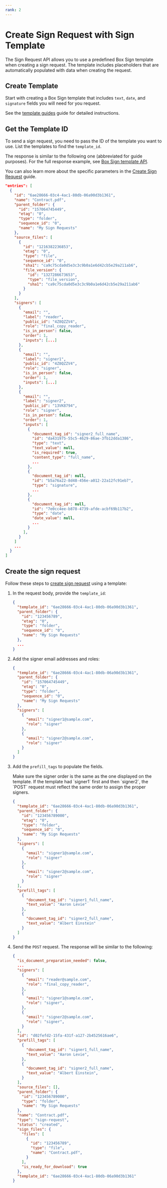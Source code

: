 ```yaml
---
rank: 2
---
```


# Create Sign Request with Sign Template

The Sign Request API allows you to use a predefined Box Sign
template when creating a sign request.
The template includes placeholders
that are automatically populated with data
when creating the request.

## Create Template

Start with creating a Box Sign template
that includes `text`, `date`,
and `signature` fields you will need for
you request.

See the [template guides][docuprep] guide
for detailed instructions.

## Get the Template ID

To send a sign request, you need to pass the ID
of the template you want to use.
List the templates to find the `template_id`.

<Samples id='get_templates' />

The response is similar to the following one
(abbreviated for guide purposes).
For the full response example, see
[Box Sign template API][template].

You can also learn more about the specific
parameters in the [Create Sign Request][signrequest] guide.

```json
"entries": [
  {
    "id": "6ae28666-03c4-4ac1-80db-06a90d3b1361",
    "name": "Contract.pdf",
    "parent_folder": {
      "id": "157064745449",
      "etag": "0",
      "type": "folder",
      "sequence_id": "0",
      "name": "My Sign Requests"
    },
    "source_files": [
      {
        "id": "1216382236853",
        "etag": "0",
        "type": "file",
        "sequence_id": "0",
        "sha1": "ca9c75cda0d5e3c3c9b0a1e6d42cb5e29a211ab6",
        "file_version": {
          "id": "1327286673653",
          "type": "file_version",
          "sha1": "ca9c75cda0d5e3c3c9b0a1e6d42cb5e29a211ab6"
        }
      }
    ],
    "signers": [
      {
        "email": "",
        "label": "reader",
        "public_id": "4Z8QZZV4",
        "role": "final_copy_reader",
        "is_in_person": false,
        "order": 1,
        "inputs": [...]
      },
      {
        "email": "",
        "label": "signer1",
        "public_id": "4Z8QZZV4",
        "role": "signer",
        "is_in_person": false,
        "order": 1,
        "inputs": [...]
      },
      {
        "email": "",
        "label": "signer2",
        "public_id": "13VK8794",
        "role": "signer",
        "is_in_person": false,
        "order": 1,
        "inputs": [
          {
            "document_tag_id": "signer2_full_name",
            "id": "da431975-55c5-4629-86ae-3fb12dda1386",
            "type": "text",
            "text_value": null,
            "is_required": true,
            "content_type": "full_name",
            ...
          },
          {
            "document_tag_id": null,
            "id": "b5a76a22-8d48-456e-a012-22a12fc91eb7",
            "type": "signature",
            ...
          },
          {
            "document_tag_id": null,
            "id": "7e0cc4ee-b878-4739-afde-acbf69b117b2",
            "type": "date",
            "date_value": null,
            ...
          }
        ],
      }
    ]
    ...
  }
]
```

## Create the sign request

Follow these steps to [create sign request][signrequest] using a template:

1. In the request body, provide the `template_id`:

    ```json
    {
      "template_id": "6ae28666-03c4-4ac1-80db-06a90d3b1361",
      "parent_folder": {
        "id": "123456789",
        "etag": "0",
        "type": "folder",
        "sequence_id": "0",
        "name": "My Sign Requests"
      },
      ...
    }
    ```

2. Add the signer email addresses and roles:

    ```json
    {
      "template_id": "6ae28666-03c4-4ac1-80db-06a90d3b1361",
      "parent_folder": {
        "id": "157064745449",
        "etag": "0",
        "type": "folder",
        "sequence_id": "0",
        "name": "My Sign Requests"
      },
      "signers": [
        {
          "email": "signer1@sample.com",
          "role": "signer"
        },
        {
          "email": "signer2@sample.com",
          "role": "signer"
        }
      ]
    }
    ```

3. Add the `prefill_tags` to populate the fields.

    <Message>
      Make sure the signer order is the same as the one
      displayed on the template. If the template had `signer1`
      first and then `signer2`, the `POST` request must reflect
      the same order to assign the proper signers.
    </Message>

    ```json
    {
      "template_id": "6ae28666-03c4-4ac1-80db-06a90d3b1361",
      "parent_folder": {
        "id": "123456789000",
        "etag": "0",
        "type": "folder",
        "sequence_id": "0",
        "name": "My Sign Requests"
      },
      "signers": [
        {
          "email": "signer1@sample.com",
          "role": "signer"
        },
        {
          "email": "signer2@sample.com",
          "role": "signer"
        }
      ],
      "prefill_tags": [
        {
          "document_tag_id": "signer1_full_name",
          "text_value": "Aaron Levie"
        },
        {
          "document_tag_id": "signer2_full_name",
          "text_value": "Albert Einstein"
        }
      ]
    }
    ```

4. Send the `POST` request. The response will be similar to the following:

    ```json
    {
      "is_document_preparation_needed": false,
      ...
      "signers": [
        {
          "email": "reader@sample.com",
          "role": "final_copy_reader",
        },
        {
          "email": "signer1@sample.com",
          "role": "signer",
        },
        {
          "email": "signer2@sample.com",
          "role": "signer",
        }
      ],
      "id": "d02fefd2-15fa-431f-a127-2b4525616ae6",
      "prefill_tags": [
        {
          "document_tag_id": "signer1_full_name",
          "text_value": "Aaron Levie",
        },
        {
          "document_tag_id": "signer2_full_name",
          "text_value": "Albert Einstein",
        }
      ],
      "source_files": [],
      "parent_folder": {
        "id": "123456789000",
        "type": "folder",
        "name": "My Sign Requests"
      },
      "name": "Contract.pdf",
      "type": "sign-request",
      "status": "created",
      "sign_files": {
        "files": [
          {
            "id": "123456789",
            "type": "file",
            "name": "Contract.pdf",
          }
        ],
        "is_ready_for_download": true
      },
      "template_id": "6ae28666-03c4-4ac1-80db-06a90d3b1361"
    }
    ```

[signrequest]: e://post-sign-requests
[docuprep]: https://support.box.com/hc/en-us/articles/4404094944915-Creating-templates
[parentfolder]: g://box-sign/create-sign-request#parent-folder
[signers]: g://box-sign/create-sign-request#signers
[template]: e://get-sign-templates#response-example

